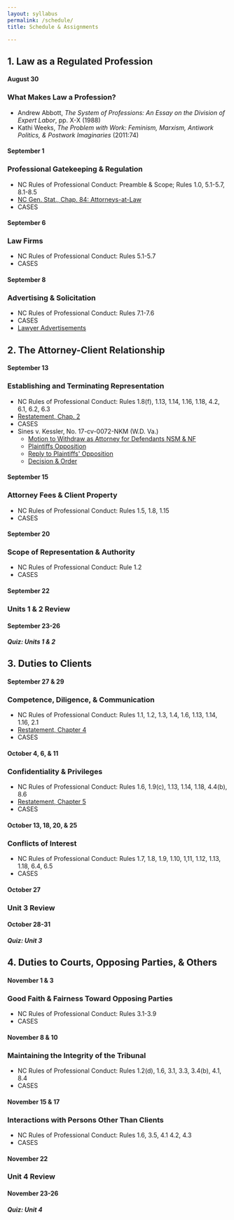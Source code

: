```yaml
---
layout: syllabus
permalink: /schedule/
title: Schedule & Assignments

---
```


## 1. Law as a Regulated Profession

#### August 30

### What Makes Law a Profession? 

- Andrew Abbott, *The System of Professions: An Essay on the Division of Expert Labor*, pp. X-X (1988)
- Kathi Weeks, *The Problem with Work: Feminism, Marxism, Antiwork Politics, & Postwork Imaginaries* (2011:74)

#### September 1

### Professional Gatekeeping & Regulation

- NC Rules of Professional Conduct: Preamble & Scope; Rules 1.0, 5.1-5.7, 8.1-8.5
- [NC Gen. Stat., Chap. 84: Attorneys-at-Law](https://www.ncleg.gov/EnactedLegislation/Statutes/HTML/ByChapter/Chapter_84.html)
- CASES 

#### September 6

### Law Firms

- NC Rules of Professional Conduct: Rules 5.1-5.7
- CASES

#### September 8

### Advertising & Solicitation

- NC Rules of Professional Conduct: Rules 7.1-7.6
- CASES
- [Lawyer Advertisements](https://www.emfink.net/Presentations/slides/AttorneyAdvertising.html)

## 2. The Attorney-Client Relationship

#### September 13

### Establishing and Terminating Representation 

- NC Rules of Professional Conduct: Rules 1.8(f), 1.13, 1.14, 1.16, 1.18, 4.2, 6.1, 6.2, 6.3
- [Restatement, Chap. 2](https://www.emfink.net/ProfessionalResponsibility/statutes/Restatement_Chap2)
- CASES
- Sines v. Kessler, No. 17-cv-0072-NKM (W.D. Va.)
	- [Motion to Withdraw as Attorney for Defendants NSM & NF](https://www.emfink.net/ProfessionalResponsibility/assets/materials/TerminatingRepresentation/Sines_Kessler-Withdrawal-NSM-Motion.pdf)
	- [Plaintiffs Opposition](https://www.emfink.net/ProfessionalResponsibility/assets/materials/TerminatingRepresentation/Sines_Kessler-Withdrawal-NSM-Opposition.pdf)
	- [Reply to Plaintiffs' Opposition](https://www.emfink.net/ProfessionalResponsibility/assets/materials/TerminatingRepresentation/Sines_Kessler-Withdrawal-NSM-Reply.pdf)
	- [Decision & Order](https://www.emfink.net/ProfessionalResponsibility/assets/materials/TerminatingRepresentation/Sines_Kessler-Withdrawal-NSM-Order.pdf)

#### September 15

### Attorney Fees & Client Property

- NC Rules of Professional Conduct: Rules 1.5, 1.8, 1.15
- CASES

#### September 20

### Scope of Representation & Authority

- NC Rules of Professional Conduct: Rule 1.2
- CASES

#### September 22

### Units 1 & 2 Review

#### September 23-26

##### Quiz: Units 1 & 2 

## 3. Duties to Clients 

#### September 27 & 29

### Competence, Diligence, & Communication

- NC Rules of Professional Conduct: Rules 1.1, 1.2, 1.3, 1.4, 1.6, 1.13, 1.14, 1.16, 2.1
- [Restatement, Chapter 4](https://www.emfink.net/ProfessionalResponsibility/statutes/Restatement_Chap4)
- CASES 

#### October 4, 6, & 11

### Confidentiality & Privileges

- NC Rules of Professional Conduct: Rules 1.6, 1.9(c), 1.13, 1.14, 1.18, 4.4(b), 8.6
- [Restatement, Chapter 5](https://www.emfink.net/ProfessionalResponsibility/statutes/Restatement_Chap5)
- CASES 

#### October 13, 18, 20, & 25

### Conflicts of Interest

- NC Rules of Professional Conduct: Rules 1.7, 1.8, 1.9, 1.10, 1,11, 1.12, 1.13, 1.18, 6.4, 6.5
- CASES 

#### October 27

### Unit 3 Review 

#### October 28-31

##### Quiz: Unit 3 

## 4. Duties to Courts, Opposing Parties, & Others

#### November 1 & 3

### Good Faith & Fairness Toward Opposing Parties

- NC Rules of Professional Conduct: Rules 3.1-3.9
- CASES

#### November 8 & 10

### Maintaining the Integrity of the Tribunal

- NC Rules of Professional Conduct: Rules 1.2(d), 1.6, 3.1, 3.3, 3.4(b), 4.1, 8.4
- CASES

#### November 15 & 17

### Interactions with Persons Other Than Clients

- NC Rules of Professional Conduct: Rules 1.6, 3.5, 4.1 4.2, 4.3
- CASES

#### November 22

### Unit 4 Review 

#### November 23-26

##### Quiz: Unit 4 